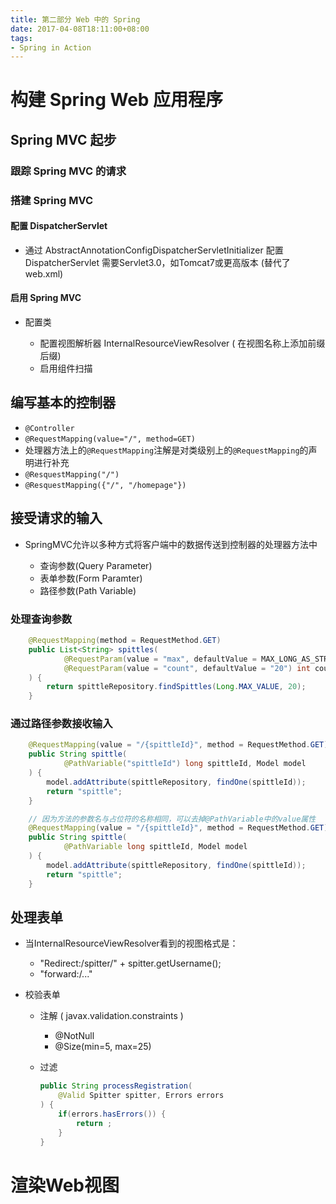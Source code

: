 ```yaml
---
title: 第二部分 Web 中的 Spring
date: 2017-04-08T18:11:00+08:00
tags:
- Spring in Action
---
```


# 构建 Spring Web 应用程序

## Spring MVC 起步

### 跟踪 Spring MVC 的请求

### 搭建 Spring MVC

#### 配置 DispatcherServlet

+ 通过 AbstractAnnotationConfigDispatcherServletInitializer 配置 DispatcherServlet 需要Servlet3.0，如Tomcat7或更高版本 (替代了web.xml)

#### 启用 Spring MVC

+ 配置类

    + 配置视图解析器 InternalResourceViewResolver ( 在视图名称上添加前缀后缀)
    + 启用组件扫描

## 编写基本的控制器

+ `@Controller`
+ `@RequestMapping(value="/", method=GET)`
+ 处理器方法上的`@RequestMapping`注解是对类级别上的`@RequestMapping`的声明进行补充
+ `@ResquestMapping("/")`
+ `@ResquestMapping({"/", "/homepage"})`

## 接受请求的输入

+ SpringMVC允许以多种方式将客户端中的数据传送到控制器的处理器方法中

    + 查询参数(Query Parameter)
    + 表单参数(Form Paramter)
    + 路径参数(Path Variable)

### 处理查询参数

```Java
    @RequestMapping(method = RequestMethod.GET)
    public List<String> spittles(
            @RequestParam(value = "max", defaultValue = MAX_LONG_AS_STRING) long max,
            @RequestParam(value = "count", defaultValue = "20") int count
    ) {
        return spittleRepository.findSpittles(Long.MAX_VALUE, 20);
    }
```

### 通过路径参数接收输入

```Java
    @RequestMapping(value = "/{spittleId}", method = RequestMethod.GET)
    public String spittle(
            @PathVariable("spittleId") long spittleId, Model model
    ) {
        model.addAttribute(spittleRepository, findOne(spittleId));
        return "spittle";
    }

    // 因为方法的参数名与占位符的名称相同，可以去掉@PathVariable中的value属性
    @RequestMapping(value = "/{spittleId}", method = RequestMethod.GET)
    public String spittle(
            @PathVariable long spittleId, Model model
    ) {
        model.addAttribute(spittleRepository, findOne(spittleId));
        return "spittle";
    }
```

## 处理表单

+ 当InternalResourceViewResolver看到的视图格式是：

    + "Redirect:/spitter/" + spitter.getUsername();
    + "forward:/..."

+ 校验表单

    + 注解 ( javax.validation.constraints )

        + @NotNull
        + @Size(min=5, max=25)

    + 过滤

        ```Java
        public String processRegistration(
            @Valid Spitter spitter, Errors errors
        ) {
            if(errors.hasErrors()) {
                return ;
            }
        }
        ```

# 渲染Web视图
